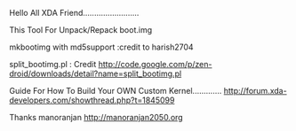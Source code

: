 Hello All XDA Friend.........................

This Tool For Unpack/Repack boot.img

mkbootimg with md5support :credit to harish2704

split_bootimg.pl : Credit http://code.google.com/p/zen-droid/downloads/detail?name=split_bootimg.pl

Guide For How To Build Your OWN Custom Kernel.............
http://forum.xda-developers.com/showthread.php?t=1845099


Thanks
manoranjan
http://manoranjan2050.org
